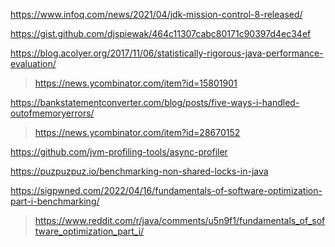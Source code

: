 https://www.infoq.com/news/2021/04/jdk-mission-control-8-released/

https://gist.github.com/djspiewak/464c11307cabc80171c90397d4ec34ef

https://blog.acolyer.org/2017/11/06/statistically-rigorous-java-performance-evaluation/
> https://news.ycombinator.com/item?id=15801901

https://bankstatementconverter.com/blog/posts/five-ways-i-handled-outofmemoryerrors/
> https://news.ycombinator.com/item?id=28670152

https://github.com/jvm-profiling-tools/async-profiler

https://puzpuzpuz.io/benchmarking-non-shared-locks-in-java

https://sigpwned.com/2022/04/16/fundamentals-of-software-optimization-part-i-benchmarking/
> https://www.reddit.com/r/java/comments/u5n9f1/fundamentals_of_software_optimization_part_i/
